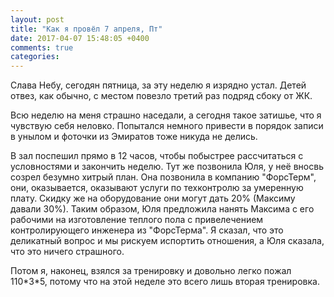 ```yaml
---
layout: post
title: "Как я провёл 7 апреля, Пт"
date: 2017-04-07 15:48:05 +0400
comments: true
categories: 
---
```

Слава Небу, сегодян пятница, за эту неделю я изрядно устал. Детей отвез, как обычно, с местом повезло третий раз подряд сбоку от ЖК.

Всю неделю на меня страшно наседали, а сегодня такое затишье, что я чувствую себя неловко. Попытался немного привести в порядок записи в унылом и фоточки из Эмиратов тоже никуда не делись.

В зал поспешил прямо в 12 часов, чтобы побыстрее рассчитаться с условностями и закончить неделю. Тут же позвонила Юля, у неё вносвь созрел безумно хитрый план. Она позвонила в компанию "ФорсТерм", они, оказывается, оказывают услуги по техконтролю за умеренную плату. Скидку же на оборудование они могут дать 20% (Максиму давали 30%). Таким образом, Юля предложила нанять Максима с его рабочими на изготовление теплого пола с привелечением контролирующего инженера из "ФорсТерма". Я сказал, что это деликатный вопрос и мы рискуем испортить отношения, а Юля сказала, что это ничего страшного.

Потом я, наконец, взялся за тренировку и довольно легко пожал 110\*3\*5, потому что на этой неделе это всего лишь вторая тренировка.